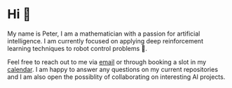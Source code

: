 # Hi 👋

My name is Peter, I am a mathematician with a passion for artificial intelligence. I am currently focused on applying deep reinforcement learning techniques to robot control problems 🤖.

Feel free to reach out to me via [email](mailto:peterdavidfagan@gmail.com) or through booking a slot in my [calendar](https://calendly.com/peterdavidfagan). I am happy to answer any questions on my current repositories and I am also open the possiblity of collaborating on interesting AI projects. 
